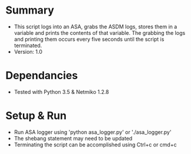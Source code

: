Summary
===
* This script logs into an ASA, grabs the ASDM logs, stores them in a variable and prints the contents of that variable. The grabbing the logs and printing them occurs every five seconds until the script is terminated.
* Version: 1.0

Dependancies
====
* Tested with Python 3.5 & Netmiko 1.2.8

Setup & Run
====
* Run ASA logger using 'python asa_logger.py' or './asa_logger.py'
* The shebang statement may need to be updated
* Terminating the script can be accomplished using Ctrl+c or cmd+c
